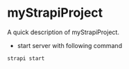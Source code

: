 # myStrapiProject

A quick description of myStrapiProject.


* start server with following command
 ```
 strapi start
 ```